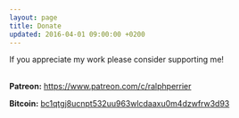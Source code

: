 ```yaml
---
layout: page
title: Donate
updated: 2016-04-01 09:00:00 +0200
---
```


If you appreciate my work please consider supporting me!<br /><br />

<b>Patreon:</b> <a href="https://www.patreon.com/c/ralphperrier/about">https://www.patreon.com/c/ralphperrier</a>

<b>Bitcoin:</b> <a href="bitcoin:bc1qtgj8ucnpt532uu963wlcdaaxu0m4dzwfrw3d93" target="_blank">bc1qtgj8ucnpt532uu963wlcdaaxu0m4dzwfrw3d93</a>

